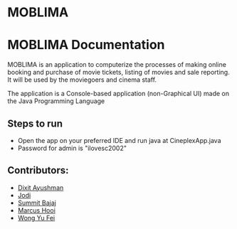 # MOBLIMA

# MOBLIMA Documentation

MOBLIMA is an application to computerize the processes of making online booking and purchase of movie tickets, listing of movies and sale reporting. It will be used by the moviegoers and cinema staff.

The application is a Console-based application (non-Graphical UI) made on the Java Programming Language

## Steps to run
- Open the app on your preferred IDE and run java at CineplexApp.java
- Password for admin is "ilovesc2002"

## Contributors:
- [Dixit Ayushman](https://github.com/ayushmandixit2000)
- [Jodi](https://github.com/isjods)
- [Summit Bajaj](https://github.com/summitbajaj)
- [Marcus Hooi](https://github.com/marcushooi)
- [Wong Yu Fei](https://github.com/Ranchu2000)
